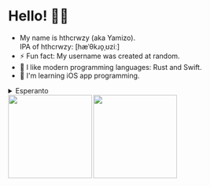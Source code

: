 # Hello! 👋🏼

- My name is hthcrwzy (aka Yamizo).  
  IPA of hthcrwzy: [hæˈθkɹo̞ˌʊziː]
- ⚡ Fun fact: My username was created at random.
- 🌱 I like modern programming languages: Rust and Swift.
- 🧐 I'm learning iOS app programming.

<details>
<summary>Esperanto</summary>

# Saluton!

Mi estas hthcrwzy, kiu estas japana studento!  

> [!NOTE]
> Mi estas komencanto en Esperanto!!!

## Mia ŝatataj verkistinoj de romano de mistero

Mi ŝatas la romano de mistero. Mi precipe legas la japanan romanon de mistero.

### Japanaj

- 阿津川辰海 (Tacumi Acukaŭa)
- 綾辻行人 (Jukito Ajacuji)
- 知念実希人 (Mikito Ĉinen)

### Britaj

- Agatha Christie

## Nomoj

- Salutnome ĉe GitHub: hthcrwzy
  - Ĝi estis hazarde kreita
  - IFA: [hæˈθkɹo̞ˌʊziː]
  - Esperanto: hasukrouzi
- Alinome: Yamizo
  - IFA: [jämʲizo̜]
  - Esperanto: Jamizo

## Lertecoj

<img src="https://github.com/SAWARATSUKI/ServiceLogos/blob/main/Swift/Swift.png?raw=true" alt="Swift" width="100" />
<img src="https://github.com/SAWARATSUKI/ServiceLogos/blob/main/Rust/Rust.png?raw=true" alt="Rust" width="100" />
<img src="https://github.com/SAWARATSUKI/ServiceLogos/blob/main/C++/C++.png?raw=true" alt="C++" width="100" />
<img src="https://github.com/SAWARATSUKI/ServiceLogos/blob/main/GitHub/GitHub.png?raw=true" alt="GitHub" width="100" />
<img src="https://github.com/SAWARATSUKI/ServiceLogos/blob/main/VisualStudioCode/VisualStudioCode.png?raw=true" alt="Vistual Studio Code" width="100" />

> La ĉarmaj markemblemoj estas [ServiceLogos](https://github.com/SAWARATSUKI/ServiceLogos) de [Sawaratsuki](https://github.com/SAWARATSUKI).

- Mi programas la aplikaĵo en iOS kun Swift
- Mi lernas Rust
- Mi aliĝas al la konkurso ĉe AtCoder kun C++
- Mia projektoj povas esti trovita sur GitHub
- Mi programas per Xcode kaj Visual Studio Code

</details>

<a href="https://github.com/tocoteron">
  <img align="left" height="170px" src="https://github-readme-stats.vercel.app/api?username=hthcrwzy&show_icons=true&theme=onedark&count_private=true&include_all_commits=true" />
</a>
<a href="https://github.com/tocoteron">
  <img align="left" height="170px" src="https://github-readme-stats.vercel.app/api/top-langs/?username=hthcrwzy&theme=onedark&layout=compact" />
</a>
